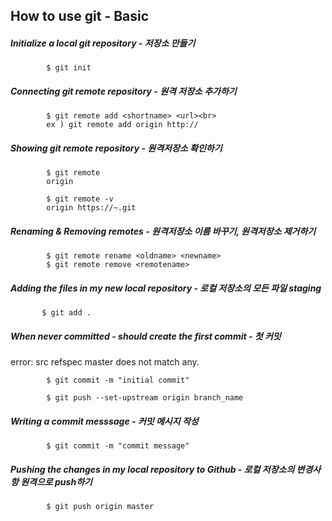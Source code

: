 How to use git - Basic
-------------------------------

##### Initialize a local git repository - 저장소 만들기
            $ git init


##### Connecting git remote repository - 원격 저장소 추가하기
            $ git remote add <shortname> <url><br>
            ex ) git remote add origin http://
        
        
##### Showing git remote repository - 원격저장소 확인하기
            $ git remote
            origin
            
            $ git remote -v
            origin https://~.git
        
        
##### Renaming & Removing remotes - 원격저장소 이름 바꾸기, 원격저장소 제거하기
            $ git remote rename <oldname> <newname>
            $ git remote remove <remotename>
        
        
##### Adding the files in my new local repository  - 로컬 저장소의 모든 파일 staging  
           $ git add . 


##### When never committed - should create the first commit - 첫 커밋
error: src refspec master does not match any.

            $ git commit -m "initial commit"
            
            $ git push --set-upstream origin branch_name
        

##### Writing a commit messsage - 커밋 메시지 작성
            $ git commit -m "commit message"


##### Pushing the changes in my local repository to Github - 로컬 저장소의 변경사항 원격으로 push하기
            $ git push origin master 



